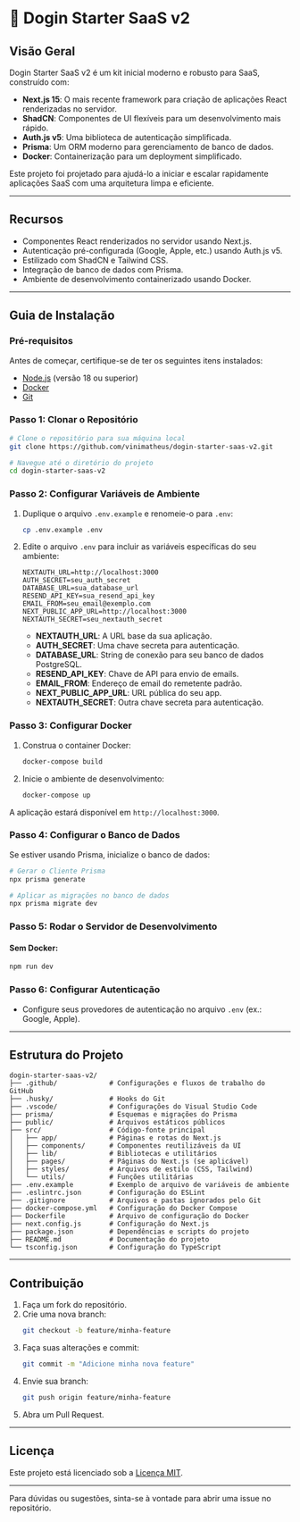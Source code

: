 # 🐶 Dogin Starter SaaS v2

## Visão Geral

Dogin Starter SaaS v2 é um kit inicial moderno e robusto para SaaS, construído com:

- **Next.js 15**: O mais recente framework para criação de aplicações React renderizadas no servidor.
- **ShadCN**: Componentes de UI flexíveis para um desenvolvimento mais rápido.
- **Auth.js v5**: Uma biblioteca de autenticação simplificada.
- **Prisma**: Um ORM moderno para gerenciamento de banco de dados.
- **Docker**: Containerização para um deployment simplificado.

Este projeto foi projetado para ajudá-lo a iniciar e escalar rapidamente aplicações SaaS com uma arquitetura limpa e eficiente.

---

## Recursos

- Componentes React renderizados no servidor usando Next.js.
- Autenticação pré-configurada (Google, Apple, etc.) usando Auth.js v5.
- Estilizado com ShadCN e Tailwind CSS.
- Integração de banco de dados com Prisma.
- Ambiente de desenvolvimento containerizado usando Docker.

---

## Guia de Instalação

### Pré-requisitos

Antes de começar, certifique-se de ter os seguintes itens instalados:

- [Node.js](https://nodejs.org/) (versão 18 ou superior)
- [Docker](https://www.docker.com/)
- [Git](https://git-scm.com/)

### Passo 1: Clonar o Repositório

```bash
# Clone o repositório para sua máquina local
git clone https://github.com/vinimatheus/dogin-starter-saas-v2.git

# Navegue até o diretório do projeto
cd dogin-starter-saas-v2
```

### Passo 2: Configurar Variáveis de Ambiente

1. Duplique o arquivo `.env.example` e renomeie-o para `.env`:

   ```bash
   cp .env.example .env
   ```

2. Edite o arquivo `.env` para incluir as variáveis específicas do seu ambiente:

   ```env
   NEXTAUTH_URL=http://localhost:3000
   AUTH_SECRET=seu_auth_secret
   DATABASE_URL=sua_database_url
   RESEND_API_KEY=sua_resend_api_key
   EMAIL_FROM=seu_email@exemplo.com
   NEXT_PUBLIC_APP_URL=http://localhost:3000
   NEXTAUTH_SECRET=seu_nextauth_secret
   ```

   - **NEXTAUTH\_URL**: A URL base da sua aplicação.
   - **AUTH\_SECRET**: Uma chave secreta para autenticação.
   - **DATABASE\_URL**: String de conexão para seu banco de dados PostgreSQL.
   - **RESEND\_API\_KEY**: Chave de API para envio de emails.
   - **EMAIL\_FROM**: Endereço de email do remetente padrão.
   - **NEXT\_PUBLIC\_APP\_URL**: URL pública do seu app.
   - **NEXTAUTH\_SECRET**: Outra chave secreta para autenticação.

### Passo 3: Configurar Docker

1. Construa o container Docker:

   ```bash
   docker-compose build
   ```

2. Inicie o ambiente de desenvolvimento:

   ```bash
   docker-compose up
   ```

A aplicação estará disponível em `http://localhost:3000`.

### Passo 4: Configurar o Banco de Dados

Se estiver usando Prisma, inicialize o banco de dados:

```bash
# Gerar o Cliente Prisma
npx prisma generate

# Aplicar as migrações no banco de dados
npx prisma migrate dev
```

### Passo 5: Rodar o Servidor de Desenvolvimento

#### Sem Docker:

```bash
npm run dev
```

### Passo 6: Configurar Autenticação

- Configure seus provedores de autenticação no arquivo `.env` (ex.: Google, Apple).

---

## Estrutura do Projeto

```
dogin-starter-saas-v2/
├── .github/             # Configurações e fluxos de trabalho do GitHub
├── .husky/              # Hooks do Git
├── .vscode/             # Configurações do Visual Studio Code
├── prisma/              # Esquemas e migrações do Prisma
├── public/              # Arquivos estáticos públicos
├── src/                 # Código-fonte principal
│   ├── app/             # Páginas e rotas do Next.js
│   ├── components/      # Componentes reutilizáveis da UI
│   ├── lib/             # Bibliotecas e utilitários
│   ├── pages/           # Páginas do Next.js (se aplicável)
│   ├── styles/          # Arquivos de estilo (CSS, Tailwind)
│   └── utils/           # Funções utilitárias
├── .env.example         # Exemplo de arquivo de variáveis de ambiente
├── .eslintrc.json       # Configuração do ESLint
├── .gitignore           # Arquivos e pastas ignorados pelo Git
├── docker-compose.yml   # Configuração do Docker Compose
├── Dockerfile           # Arquivo de configuração do Docker
├── next.config.js       # Configuração do Next.js
├── package.json         # Dependências e scripts do projeto
├── README.md            # Documentação do projeto
└── tsconfig.json        # Configuração do TypeScript
```

---

## Contribuição

1. Faça um fork do repositório.
2. Crie uma nova branch:
   ```bash
   git checkout -b feature/minha-feature
   ```
3. Faça suas alterações e commit:
   ```bash
   git commit -m "Adicione minha nova feature"
   ```
4. Envie sua branch:
   ```bash
   git push origin feature/minha-feature
   ```
5. Abra um Pull Request.

---

## Licença

Este projeto está licenciado sob a [Licença MIT](LICENSE).

---

Para dúvidas ou sugestões, sinta-se à vontade para abrir uma issue no repositório.
